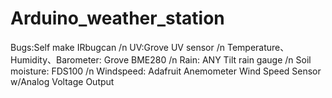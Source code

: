 # Arduino_weather_station
Bugs:Self make IRbugcan /n
UV:Grove UV sensor /n
Temperature、Humidity、Barometer: Grove BME280 /n
Rain: ANY Tilt rain gauge /n
Soil moisture: FDS100 /n
Windspeed: Adafruit Anemometer Wind Speed Sensor w/Analog Voltage Output
